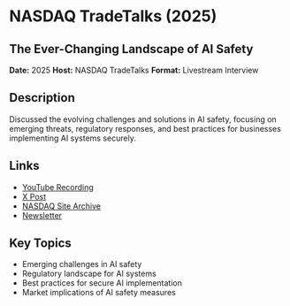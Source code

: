 # NASDAQ TradeTalks (2025)

## The Ever-Changing Landscape of AI Safety

**Date:** 2025
**Host:** NASDAQ TradeTalks
**Format:** Livestream Interview

## Description

Discussed the evolving challenges and solutions in AI safety, focusing on emerging threats, regulatory responses, and best practices for businesses implementing AI systems securely.

## Links

- [YouTube Recording](https://www.youtube.com/watch?v=kWJyrbWsRNk)
- [X Post](https://x.com/TradeTalks/status/1910011018417152209)
- [NASDAQ Site Archive](https://www.nasdaq.com/tradetalks)
- [Newsletter](https://nd.nasdaq.com/index.php/email/emailWebview?email=MzAzLVFLTS00NjMAAAGZvtyL08Ia-vzz6UkWW2Cy1pxd4KKA_IB971Vv4isec8ZPn9Yn4zf6SN6GDxFLlqHXhOeIcraIZ1_20-X0JHaPFQJAiOmMFrvSAw)

## Key Topics

- Emerging challenges in AI safety
- Regulatory landscape for AI systems
- Best practices for secure AI implementation
- Market implications of AI safety measures
